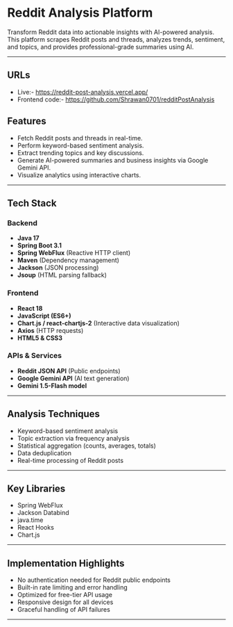 # Reddit Analysis Platform

Transform Reddit data into actionable insights with AI-powered analysis. This platform scrapes Reddit posts and threads, analyzes trends, sentiment, and topics, and provides professional-grade summaries using AI.

---

## URLs
- Live:- https://reddit-post-analysis.vercel.app/
- Frontend code:- https://github.com/Shrawan0701/redditPostAnalysis

## Features
- Fetch Reddit posts and threads in real-time.
- Perform keyword-based sentiment analysis.
- Extract trending topics and key discussions.
- Generate AI-powered summaries and business insights via Google Gemini API.
- Visualize analytics using interactive charts.

---

## Tech Stack

### Backend
- **Java 17**
- **Spring Boot 3.1**
- **Spring WebFlux** (Reactive HTTP client)
- **Maven** (Dependency management)
- **Jackson** (JSON processing)
- **Jsoup** (HTML parsing fallback)

### Frontend
- **React 18**
- **JavaScript (ES6+)**
- **Chart.js / react-chartjs-2** (Interactive data visualization)
- **Axios** (HTTP requests)
- **HTML5 & CSS3**

### APIs & Services
- **Reddit JSON API** (Public endpoints)
- **Google Gemini API** (AI text generation)
- **Gemini 1.5-Flash model**

---

## Analysis Techniques
- Keyword-based sentiment analysis
- Topic extraction via frequency analysis
- Statistical aggregation (counts, averages, totals)
- Data deduplication
- Real-time processing of Reddit posts

---

## Key Libraries
- Spring WebFlux
- Jackson Databind
- java.time
- React Hooks
- Chart.js

---

## Implementation Highlights
- No authentication needed for Reddit public endpoints
- Built-in rate limiting and error handling
- Optimized for free-tier API usage
- Responsive design for all devices
- Graceful handling of API failures

---

